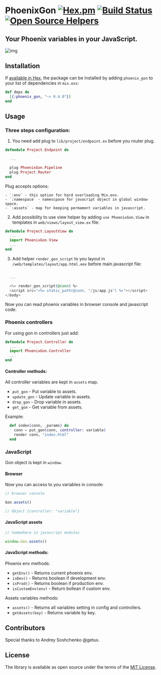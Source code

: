 # PhoenixGon [![Hex.pm](https://img.shields.io/hexpm/v/plug.svg)](https://hex.pm/packages/phoenix_gon) [![Build Status](https://travis-ci.org/khusnetdinov/phoenix_gon.svg?branch=master)](https://travis-ci.org/khusnetdinov/phoenix_gon) [![Open Source Helpers](https://www.codetriage.com/khusnetdinov/phoenix_gon/badges/users.svg)](https://www.codetriage.com/khusnetdinov/phoenix_gon)
## Your Phoenix variables in your JavaScript.

![img](http://res.cloudinary.com/dtoqqxqjv/image/upload/v1492849051/github/gon.png)

## Installation

If [available in Hex](https://hex.pm/docs/publish), the package can be installed
by adding `phoenix_gon` to your list of dependencies in `mix.exs`:

```elixir
def deps do
  [{:phoenix_gon, "~> 0.4.0"}]
end
```

## Usage

### Three steps configuration:

1) You need add plug to `lib/project/endpoint.ex` before you router plug.

```elixir
defmodule Project.Endpoint do

  ...

  plug PhoenixGon.Pipeline
  plug Project.Router
end
```

Plug accepts options:

    - `:env` - this option for hard overloading Mix.env.
    - `:namespace` - namescpase for javacript object in global window space.
    - `:assets` - map for keeping permament variables in javascript.

2) Add possibility to use view helper by adding `use PhoenixGon.View` in templates in `web/views/layout_view.ex` file:

```elixir
defmodule Project.LayoutView do
  ...
  import PhoenixGon.View
  ...
end

```

3) Add helper `render_gon_script` to you layout in `/web/templates/layout/app.html.eex` before main javascript file:

```elixir

  ...

  <%= render_gon_script(@conn) %>
  <script src="<%= static_path(@conn, "/js/app.js") %>"></script>
</body>
```

Now you can read phoenix variables in browser console and javascript code.


### Phoenix controllers

For using gon in controllers just add:

```elixir
defmodule Project.Controller do
  ...
  import PhoenixGon.Controller
  ...
end
```

#### Controller methods:

All controller variables are kept in `assets` map.

- `put_gon` - Put variable to assets.
- `update_gon` - Update variable in assets.
- `drop_gon` - Drop variable in assets.
- `get_gon` - Get variable from assets.

Example:

```elixir
  def index(conn, _params) do
    conn = put_gon(conn, controller: variable)
    render conn, "index.html"
  end
```

### JavaScript

Gon object is kept in `window`.

#### Browser

Now you can access to you variables in console:

```javascript
// browser console

Gon.assets()

// Object {controller: "variable"}
```

#### JavaScript assets

```JavaScript
// Somewhere in javascript modules

window.Gon.assets()

```

#### JavaScript methods:

Phoenix env methods:

  - `getEnv()` - Returns current phoenix env.
  - `isDev()` - Returns boolean if development env.
  - `isProd()` - Returns boolean if production env.
  - `isCustomEnv(env)` - Return bollean if custom env.

Assets variables methods:

  - `assets()` - Returns all variables setting in config and controllers.
  - `getAssets(key)` - Returns variable by key.

## Contributors

Special thanks to Andrey Soshchenko @getux.

## License

The library is available as open source under the terms of the [MIT License](http://opensource.org/licenses/MIT).
